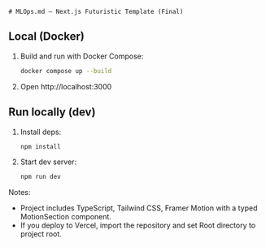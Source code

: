     # MLOps.md — Next.js Futuristic Template (Final)

## Local (Docker)
1. Build and run with Docker Compose:
   ```bash
   docker compose up --build
   ```
2. Open http://localhost:3000

## Run locally (dev)
1. Install deps:
   ```bash
   npm install
   ```
2. Start dev server:
   ```bash
   npm run dev
   ```

Notes:
- Project includes TypeScript, Tailwind CSS, Framer Motion with a typed MotionSection component.
- If you deploy to Vercel, import the repository and set Root directory to project root.
